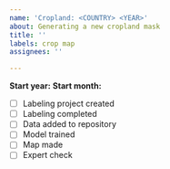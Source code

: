 ```yaml
---
name: 'Cropland: <COUNTRY> <YEAR>'
about: Generating a new cropland mask
title: ''
labels: crop map
assignees: ''

---
```


**Start year:** 
**Start month:**

- [ ] Labeling project created
- [ ] Labeling completed
- [ ] Data added to repository
- [ ] Model trained
- [ ] Map made
- [ ] Expert check
